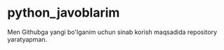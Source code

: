 # python_javoblarim
Men Githubga yangi bo'lganim uchun sinab korish maqsadida repository yaratyapman.
